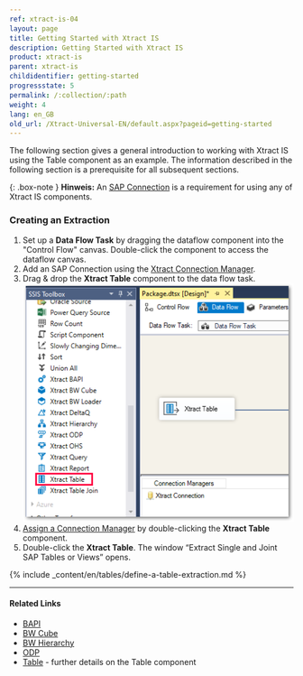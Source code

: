```yaml
---
ref: xtract-is-04
layout: page
title: Getting Started with Xtract IS
description: Getting Started with Xtract IS
product: xtract-is
parent: xtract-is
childidentifier: getting-started
progressstate: 5
permalink: /:collection/:path
weight: 4
lang: en_GB
old_url: /Xtract-Universal-EN/default.aspx?pageid=getting-started
---
```

The following section gives a general introduction to working with Xtract IS using the Table component as an example. 
The information described in the following section is a prerequisite for all subsequent sections.

{: .box-note }
**Hinweis:** An [SAP Connection](./sap-connection) is a requirement for using any of Xtract IS components.

### Creating an Extraction

1. Set up a **Data Flow Task** by dragging the dataflow component into the "Control Flow" canvas. Double-click the component to access the dataflow canvas.
2. Add an SAP Connection using the [Xtract Connection Manager](./sap-connection/the-connection-manager).
3. Drag & drop the **Xtract Table** component to the data flow task. 
![xis_table_overview](/img/content/xis/xis_table_overview.png)
4. [Assign a Connection Manager](./sap-connection/the-connection-manager#assigning-a-connection-manager-to-a-component) by double-clicking the **Xtract Table** component. 
5. Double-click the **Xtract Table**. The window “Extract Single and Joint SAP Tables or Views” opens.


{% include _content/en/tables/define-a-table-extraction.md  %}

*****
#### Related Links
- [BAPI](./bapi)
- [BW Cube](./bw-cube)
- [BW Hierarchy](./hierarchy)
- [ODP](./odp)
- [Table](./table) - further details on the Table component